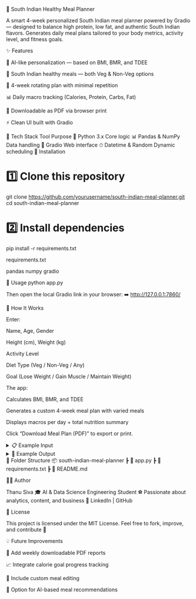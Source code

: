 🥗 South Indian Healthy Meal Planner








A smart 4-week personalized South Indian meal planner powered by Gradio — designed to balance high protein, low fat, and authentic South Indian flavors.
Generates daily meal plans tailored to your body metrics, activity level, and fitness goals.

✨ Features

🧠 AI-like personalization — based on BMI, BMR, and TDEE

🍛 South Indian healthy meals — both Veg & Non-Veg options

🔁 4-week rotating plan with minimal repetition

📊 Daily macro tracking (Calories, Protein, Carbs, Fat)

💾 Downloadable as PDF via browser print

⚡ Clean UI built with Gradio

🧰 Tech Stack
Tool	Purpose
🐍 Python 3.x	Core logic
📊 Pandas & NumPy	Data handling
🎨 Gradio	Web interface
⏱ Datetime & Random	Dynamic scheduling
🧩 Installation
# 1️⃣ Clone this repository
git clone https://github.com/yourusername/south-indian-meal-planner.git
cd south-indian-meal-planner

# 2️⃣ Install dependencies
pip install -r requirements.txt


requirements.txt

pandas
numpy
gradio

🚀 Usage
python app.py


Then open the local Gradio link in your browser:
➡️ http://127.0.0.1:7860/

🧮 How It Works

Enter:

Name, Age, Gender

Height (cm), Weight (kg)

Activity Level

Diet Type (Veg / Non-Veg / Any)

Goal (Lose Weight / Gain Muscle / Maintain Weight)

The app:

Calculates BMI, BMR, and TDEE

Generates a custom 4-week meal plan with varied meals

Displays macros per day + total nutrition summary

Click “Download Meal Plan (PDF)” to export or print.

<details> <summary>📋 Example Input</summary>
Field	Example
Name	Thanu
Age	22
Gender	Male
Height	175
Weight	70
Activity Level	Moderately Active
Diet	Non-Vegetarian
Goal	Gain Muscle
</details>
<details> <summary>🍱 Example Output</summary>

Each day includes:

🥣 Breakfast

🍛 Lunch

🍲 Dinner

🍎 Snack

with macronutrient breakdown (Calories, Protein, Carbs, Fat)
and daily totals displayed at the top.

</details>
📁 Folder Structure
📦 south-indian-meal-planner
 ┣ 📜 app.py
 ┣ 📜 requirements.txt
 ┣ 📜 README.md

🧑‍💻 Author

Thanu Siva
🎓 AI & Data Science Engineering Student
⚽ Passionate about analytics, content, and business
🔗 LinkedIn
 | GitHub

🪪 License

This project is licensed under the MIT License.
Feel free to fork, improve, and contribute 🚀

💡 Future Improvements

🧾 Add weekly downloadable PDF reports

📈 Integrate calorie goal progress tracking

🥦 Include custom meal editing

🤖 Option for AI-based meal recommendations
